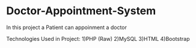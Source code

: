 # Doctor-Appointment-System
In this project a Patient can appoinment a doctor


Technologies Used in Project: 
1)PHP (Raw)
2)MySQL
3)HTML
4)Bootstrap
